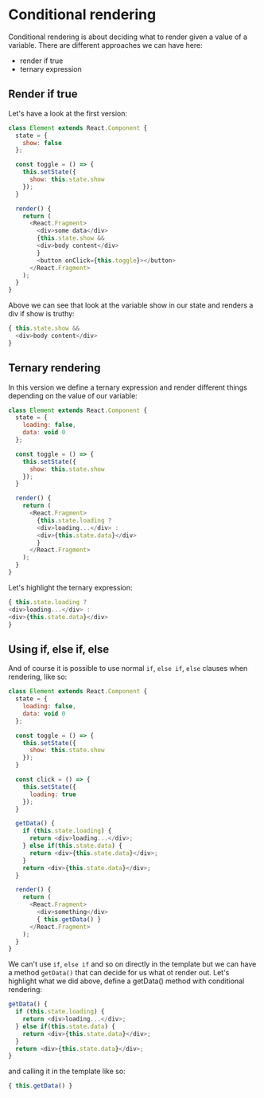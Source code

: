 # Conditional rendering

Conditional rendering is about deciding what to render given a value of a variable. There are different approaches we can have here:

* render if true
* ternary expression

## Render if true

Let's have a look at the first version:

```js
class Element extends React.Component {
  state = {
    show: false
  };

  const toggle = () => {
    this.setState({
      show: this.state.show
    });
  }

  render() {
    return (
      <React.Fragment>
        <div>some data</div>
        {this.state.show &&
        <div>body content</div>
        }
        <button onClick={this.toggle}></button>
      </React.Fragment>
    );
  }
}
```

Above we can see that look at the variable show in our state and renders a div if show is truthy:

```js
{ this.state.show &&
  <div>body content</div>
}
```

## Ternary rendering

In this version we define a ternary expression and render different things depending on the value of our variable:

```js
class Element extends React.Component {
  state = {
    loading: false,
    data: void 0
  };

  const toggle = () => {
    this.setState({
      show: this.state.show
    });
  }

  render() {
    return (
      <React.Fragment>
        {this.state.loading ?
        <div>loading...</div> :
        <div>{this.state.data}</div>
        }
      </React.Fragment>
    );
  }
}
```

Let's highlight the ternary expression:

```js
{ this.state.loading ?
<div>loading...</div> :
<div>{this.state.data}</div>
}
```

## Using if, else if, else

And of course it is possible to use normal `if`, `else if`, `else` clauses when rendering, like so:

```js
class Element extends React.Component {
  state = {
    loading: false,
    data: void 0
  };

  const toggle = () => {
    this.setState({
      show: this.state.show
    });
  }

  const click = () => {
    this.setState({
      loading: true
    });
  }

  getData() {
    if (this.state.loading) {
      return <div>loading...</div>;
    } else if(this.state.data) {
      return <div>{this.state.data}</div>;
    }
    return <div>{this.state.data}</div>;
  }

  render() {
    return (
      <React.Fragment>
        <div>something</div>
        { this.getData() }
      </React.Fragment>
    );
  }
}
```

We can't use `if`, `else if` and so on directly in the template but we can have a method `getData()` that can decide for us what ot render out. Let's highlight what we did above, define a getData\(\) method with conditional rendering:

```js
getData() {
  if (this.state.loading) {
    return <div>loading...</div>;
  } else if(this.state.data) {
    return <div>{this.state.data}</div>;
  }
  return <div>{this.state.data}</div>;
}
```

and calling it in the template like so:

```js
{ this.getData() }
```